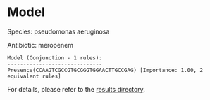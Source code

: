 
# Model

Species: pseudomonas aeruginosa

Antibiotic: meropenem

```
Model (Conjunction - 1 rules):
------------------------------
Presence(CCAAGTCGCCGTGCGGGTGGAACTTGCCGAG) [Importance: 1.00, 2 equivalent rules]

```

For details, please refer to the [results directory](../../../../../results/scm_b/pseudomonas+aeruginosa/meropenem/repeat_9/).

